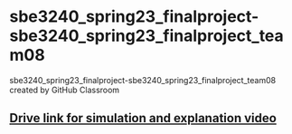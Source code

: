 # sbe3240_spring23_finalproject-sbe3240_spring23_finalproject_team08
sbe3240_spring23_finalproject-sbe3240_spring23_finalproject_team08 created by GitHub Classroom

## [Drive link for simulation and explanation video](https://drive.google.com/file/d/1jL3F8U3N5LUtdElkoZm9kfFaEP2pgHPt/view?usp=sharing)
